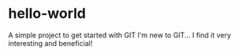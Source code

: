 # hello-world
A simple project to get started with GIT
I'm new to GIT...
I find it very interesting and beneficial!
